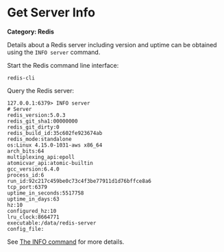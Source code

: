 # Get Server Info

__Category: Redis__

Details about a Redis server including version and uptime can be obtained using the `INFO server` command. 

Start the Redis command line interface:

```shell
redis-cli
```

Query the Redis server:

```shell
127.0.0.1:6379> INFO server
# Server
redis_version:5.0.3
redis_git_sha1:00000000
redis_git_dirty:0
redis_build_id:35c602fe923674ab
redis_mode:standalone
os:Linux 4.15.0-1031-aws x86_64
arch_bits:64
multiplexing_api:epoll
atomicvar_api:atomic-builtin
gcc_version:6.4.0
process_id:6
run_id:92c217c459be0c73c4f3be77911d1d76bffce8a6
tcp_port:6379
uptime_in_seconds:5517758
uptime_in_days:63
hz:10
configured_hz:10
lru_clock:8664771
executable:/data/redis-server
config_file:
```

See [The INFO command](https://redis.io/commands/info) for more details.
